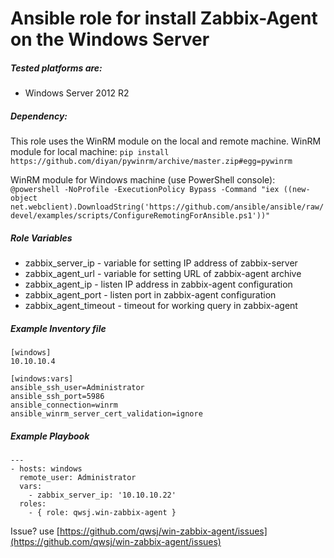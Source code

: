 # Ansible role for install Zabbix-Agent on the Windows Server


##### Tested platforms are:
* Windows Server 2012 R2


##### Dependency:
This role uses the WinRM module on the local and remote machine.
WinRM module for local machine: `pip install https://github.com/diyan/pywinrm/archive/master.zip#egg=pywinrm`

WinRM module for Windows machine (use PowerShell console): `@powershell -NoProfile -ExecutionPolicy Bypass -Command "iex ((new-object net.webclient).DownloadString('https://github.com/ansible/ansible/raw/devel/examples/scripts/ConfigureRemotingForAnsible.ps1'))"`


##### Role Variables
* zabbix_server_ip - variable for setting IP address of zabbix-server
* zabbix_agent_url - variable for setting URL of zabbix-agent archive
* zabbix_agent_ip - listen IP address in zabbix-agent configuration
* zabbix_agent_port - listen port in zabbix-agent configuration
* zabbix_agent_timeout - timeout for working query in zabbix-agent 



##### Example Inventory file
```
[windows]
10.10.10.4

[windows:vars]
ansible_ssh_user=Administrator
ansible_ssh_port=5986
ansible_connection=winrm
ansible_winrm_server_cert_validation=ignore
```


##### Example Playbook
```
---
- hosts: windows
  remote_user: Administrator
  vars:
    - zabbix_server_ip: '10.10.10.22'
  roles:
    - { role: qwsj.win-zabbix-agent }
```


Issue? use [https://github.com/qwsj/win-zabbix-agent/issues](https://github.com/qwsj/win-zabbix-agent/issues)
